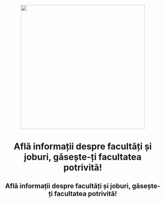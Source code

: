 <p align="center">
  <img src="https://iili.io/Kq9xx9I.png" width="400"/>
</p>

<h1 align="center">Află informații despre facultăți și joburi, găsește-ți facultatea potrivită!</h1>
<h2 align="center">Află informații despre facultăți și joburi, găsește-ți facultatea potrivită!</h2>
